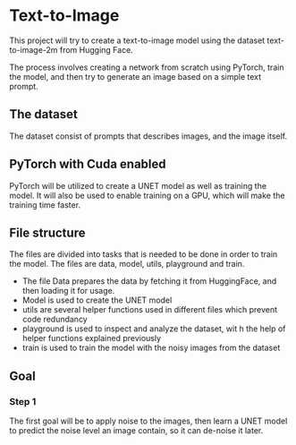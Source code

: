 # Text-to-Image

This project will try to create a text-to-image model using the dataset text-to-image-2m from Hugging Face.

The process involves creating a network from scratch using PyTorch, train the model, and then try to generate an image based on a simple text prompt.

## The dataset

The dataset consist of prompts that describes images, and the image itself.

## PyTorch with Cuda enabled

PyTorch will be utilized to create a UNET model as well as training the model. It will also be used to enable training on a GPU, which will make the training time faster.

## File structure

The files are divided into tasks that is needed to be done in order to train the model. The files are data, model, utils, playground and train.

- The file Data prepares the data by fetching it from HuggingFace, and then loading it for usage.
- Model is used to create the UNET model
- utils are several helper functions used in different files which prevent code redundancy
- playground is used to inspect and analyze the dataset, wit h the help of helper functions explained previously
- train is used to train the model with the noisy images from the dataset

## Goal

### Step 1

The first goal will be to apply noise to the images, then learn a UNET model to predict the noise level an image contain, so it can de-noise it later.
